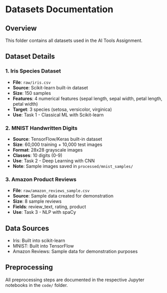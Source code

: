 # Datasets Documentation

## Overview

This folder contains all datasets used in the AI Tools Assignment.

## Dataset Details

### 1. Iris Species Dataset

- **File**: `raw/iris.csv`
- **Source**: Scikit-learn built-in dataset
- **Size**: 150 samples
- **Features**: 4 numerical features (sepal length, sepal width, petal length, petal width)
- **Target**: 3 species (setosa, versicolor, virginica)
- **Use**: Task 1 - Classical ML with Scikit-learn

### 2. MNIST Handwritten Digits

- **Source**: TensorFlow/Keras built-in dataset
- **Size**: 60,000 training + 10,000 test images
- **Format**: 28x28 grayscale images
- **Classes**: 10 digits (0-9)
- **Use**: Task 2 - Deep Learning with CNN
- **Note**: Sample images saved in `processed/mnist_samples/`

### 3. Amazon Product Reviews

- **File**: `raw/amazon_reviews_sample.csv`
- **Source**: Sample data created for demonstration
- **Size**: 8 sample reviews
- **Fields**: review_text, rating, product
- **Use**: Task 3 - NLP with spaCy

## Data Sources

- Iris: Built into scikit-learn
- MNIST: Built into TensorFlow
- Amazon Reviews: Sample data for demonstration purposes

## Preprocessing

All preprocessing steps are documented in the respective Jupyter notebooks in the `code/` folder.
